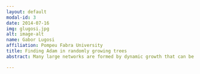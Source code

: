 ```yaml
---
layout: default
modal-id: 3
date: 2014-07-16
img: glugosi.jpg
alt: image-alt
name: Gabor Lugosi
affiliation: Pompeu Fabra University
title: Finding Adam in randomly growing trees
abstract: Many large networks are formed by dynamic growth that can be modelled by simple random mechanisms. A natural problem is to discover the "past" of such networks by merely observing their present state. This talk addresses one of the simplest such problems one may formulate &#58 find the the first vertex in large random trees generated by either the uniform attachment or preferential attachment model. We study algorithms that, upon observing the tree, output a set of K vertices. We require that, with probability at least 1 – ε, the first vertex is in this set. We show that for any ε, there exist such algorithms with K independent of the size of the tree. The talk is based on joint work with Seb Bubeck and Luc Devroye.

---
```

